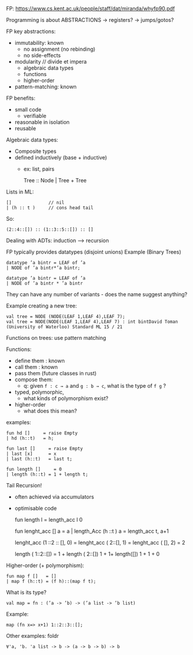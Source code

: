 FP: https://www.cs.kent.ac.uk/people/staff/dat/miranda/whyfp90.pdf

Programming is about
    ABSTRACTIONS 
-> registers?
-> jumps/gotos?

FP key abstractions:
- immutability: known
  - no assignment (no rebinding)
  - no side-effects
- modularity // divide et impera
  - algebraic data types
  - functions
  - higher-order
- pattern-matching: known

FP benefits:
- small code
  - verifiable
- reasonable in isolation
- reusable

Algebraic data types:  
- Composite types
- defined inductively (base + inductive)  
  - ex: list, pairs


    Tree ::  Node | Tree + Tree

Lists in ML:  

    []              // nil
    | (h :: t )     // cons head tail

So:
  
    (2::4::[]) :: (1::3::5::[]) :: []

Dealing with ADTs: induction --> recursion

FP typically provides datatypes (disjoint unions)
Example (Binary Trees)
    
    datatype ’a bintr = LEAF of ’a
    | NODE of ’a bintr*’a bintr;
  
    datatype ’a bintr = LEAF of ’a
    | NODE of ’a bintr * ’a bintr
  
They can have any number of variants 
    - does the name suggest anything?

Example creating a new tree:
  
    val tree = NODE (NODE(LEAF 1,LEAF 4),LEAF 7);
    val tree = NODE(NODE(LEAF 1,LEAF 4),LEAF 7) : int bintDavid Toman (University of Waterloo) Standard ML 15 / 21
  
Functions on trees: use pattern matching


Functions:
- define them : known
- call them : known
- pass them (future classes in rust)
- compose them:
  - q:  given `f : c → a` and `g : b → c`, what is the type of `f g` ?
- typed, polymorphic,
  - what kinds of polymorphism exist?
- higher-order
  - what does this mean? 

examples:
    
    fun hd []     = raise Empty
    | hd (h::t)   = h;

    fun last []     = raise Empty
    | last [x]      = x
    | last (h::t)   = last t;

    fun length []     = 0
    | length (h::t) = 1 + length t;

Tail Recursion!  
- often achieved via accumulators
- optimisable code


    fun length l = length_acc l 0

    fun lenght_acc [] a     = a
    | length_Acc (h ::t ) a = length_acc t, a+1

    lenght_acc (1 ::2 :: [], 0) =
    lenght_acc ( 2::[], 1) =
    lenght_acc ( [], 2) =  2

    length ( 1::2::[]) =
    1 + length ( 2::[]) 
    1 + 1+ length([])
    1 + 1 + 0

Higher-order (+ polymorphism):

    fun map f []   = []
    | map f (h::t) = (f h)::(map f t);

What is its type?

    val map = fn : (’a -> ’b) -> (’a list -> ’b list)

Example:

    map (fn x=> x+1) 1::2::3::[];

Other examples: foldr

    ∀'a, 'b. 'a list -> b -> (a -> b -> b) -> b